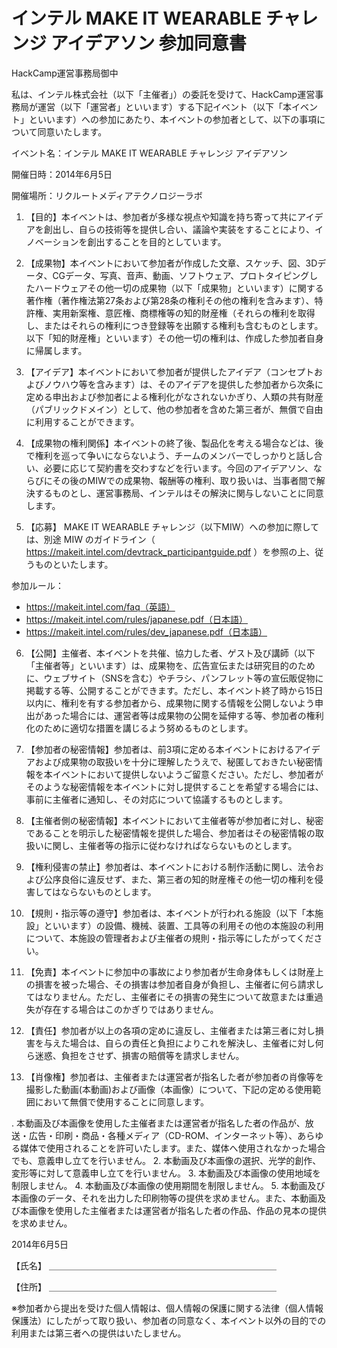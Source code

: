 # インテル MAKE IT WEARABLE チャレンジ アイデアソン 参加同意書

HackCamp運営事務局御中

私は、インテル株式会社（以下「主催者」）の委託を受けて、HackCamp運営事務局が運営（以下「運営者」といいます）する下記イベント（以下「本イベント」といいます）への参加にあたり、本イベントの参加者として、以下の事項について同意いたします。

イベント名：インテル MAKE IT WEARABLE チャレンジ アイデアソン

開催日時：2014年6月5日

開催場所：リクルートメディアテクノロジーラボ

1. 【目的】本イベントは、参加者が多様な視点や知識を持ち寄って共にアイデアを創出し、自らの技術等を提供し合い、議論や実装をすることにより、イノベーションを創出することを目的としています。

2. 【成果物】本イベントにおいて参加者が作成した文章、スケッチ、図、3Dデータ、CGデータ、写真、音声、動画、ソフトウェア、プロトタイピングしたハードウェアその他一切の成果物（以下「成果物」といいます）に関する著作権（著作権法第27条および第28条の権利その他の権利を含みます）、特許権、実用新案権、意匠権、商標権等の知的財産権（それらの権利を取得し、またはそれらの権利につき登録等を出願する権利も含むものとします。以下「知的財産権」といいます）その他一切の権利は、作成した参加者自身に帰属します。

3. 【アイデア】本イベントにおいて参加者が提供したアイデア（コンセプトおよびノウハウ等を含みます）は、そのアイデアを提供した参加者から次条に定める申出および参加者による権利化がなされないかぎり、人類の共有財産（パブリックドメイン）として、他の参加者を含めた第三者が、無償で自由に利用することができます。

4. 【成果物の権利関係】本イベントの終了後、製品化を考える場合などは、後で権利を巡って争いにならないよう、チームのメンバーでしっかりと話し合い、必要に応じて契約書を交わすなどを行います。今回のアイデアソン、ならびにその後のMIWでの成果物、報酬等の権利、取り扱いは、当事者間で解決するものとし、運営事務局、インテルはその解決に関与しないことに同意します。

5. 【応募】 MAKE IT WEARABLE チャレンジ（以下MIW）への参加に際しては、別途 MIW のガイドライン（ https://makeit.intel.com/devtrack_participantguide.pdf ）を参照の上、従うものといたします。

  参加ルール：
  * https://makeit.intel.com/faq（英語）
  * https://makeit.intel.com/rules/japanese.pdf（日本語）
  * https://makeit.intel.com/rules/dev_japanese.pdf（日本語）


6. 【公開】主催者、本イベントを共催、協力した者、ゲスト及び講師（以下「主催者等」といいます）は、成果物を、広告宣伝または研究目的のために、ウェブサイト（SNSを含む）やチラシ、パンフレット等の宣伝販促物に掲載する等、公開することができます。ただし、本イベント終了時から15日以内に、権利を有する参加者から、成果物に関する情報を公開しないよう申出があった場合には、運営者等は成果物の公開を延伸する等、参加者の権利化のために適切な措置を講じるよう努めるものとします。

7. 【参加者の秘密情報】参加者は、前3項に定める本イベントにおけるアイデアおよび成果物の取扱いを十分に理解したうえで、秘匿しておきたい秘密情報を本イベントにおいて提供しないようご留意ください。ただし、参加者がそのような秘密情報を本イベントに対し提供することを希望する場合には、事前に主催者に通知し、その対応について協議するものとします。

8. 【主催者側の秘密情報】本イベントにおいて主催者等が参加者に対し、秘密であることを明示した秘密情報を提供した場合、参加者はその秘密情報の取扱いに関し、主催者等の指示に従わなければならないものとします。

9. 【権利侵害の禁止】参加者は、本イベントにおける制作活動に関し、法令および公序良俗に違反せず、また、第三者の知的財産権その他一切の権利を侵害してはならないものとします。

10. 【規則・指示等の遵守】参加者は、本イベントが行われる施設（以下「本施設」といいます）の設備、機械、装置、工具等の利用その他の本施設の利用について、本施設の管理者および主催者の規則・指示等にしたがってください。

11. 【免責】本イベントに参加中の事故により参加者が生命身体もしくは財産上の損害を被った場合、その損害は参加者自身が負担し、主催者に何ら請求してはなりません。ただし、主催者にその損害の発生について故意または重過失が存在する場合はこのかぎりではありません。

12. 【責任】参加者が以上の各項の定めに違反し、主催者または第三者に対し損害を与えた場合は、自らの責任と負担によりこれを解決し、主催者に対し何ら迷惑、負担をさせず、損害の賠償等を請求しません。

13. 【肖像権】参加者は、主催者または運営者が指名した者が参加者の肖像等を撮影した動画(本動画)および画像（本画像）について、下記の定める使用範囲において無償で使用することに同意します。

  . 本動画及び本画像を使用した主催者または運営者が指名した者の作品が、放送・広告・印刷・商品・各種メディア（CD-ROM、インターネット等）、あらゆる媒体で使用されることを許可いたします。また、媒体へ使用されなかった場合でも、意義申し立てを行いません。
  2. 本動画及び本画像の選択、光学的創作、変形等に対して意義申し立てを行いません。
  3. 本動画及び本画像の使用地域を制限しません。
  4. 本動画及び本画像の使用期間を制限しません。
  5. 本動画及び本画像のデータ、それを出力した印刷物等の提供を求めません。また、本動画及び本画像を使用した主催者または運営者が指名した者の作品、作品の見本の提供を求めません。


2014年6月5日

【氏名】
＿＿＿＿＿＿＿＿＿＿＿＿＿＿＿＿＿＿＿＿＿＿＿＿＿＿

【住所】
＿＿＿＿＿＿＿＿＿＿＿＿＿＿＿＿＿＿＿＿＿＿＿＿＿＿

※参加者から提出を受けた個人情報は、個人情報の保護に関する法律（個人情報保護法）にしたがって取り扱い、参加者の同意なく、本イベント以外の目的での利用または第三者への提供はいたしません。

